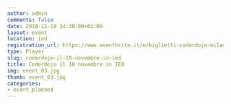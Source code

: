 ```yaml
---
author: admin
comments: false
date: 2018-11-10 14:30:00+01:00
layout: event
location: ied
registration_url: https://www.eventbrite.it/e/biglietti-coderdojo-milano-ied-milano-51863939439
type: Player
slug: coderdojo-il-10-novembre-in-ied
title: CoderDojo il 10 novembre in IED
img: event_03.jpg
thumb: event_03.jpg
categories:
- event_planned
---
```

